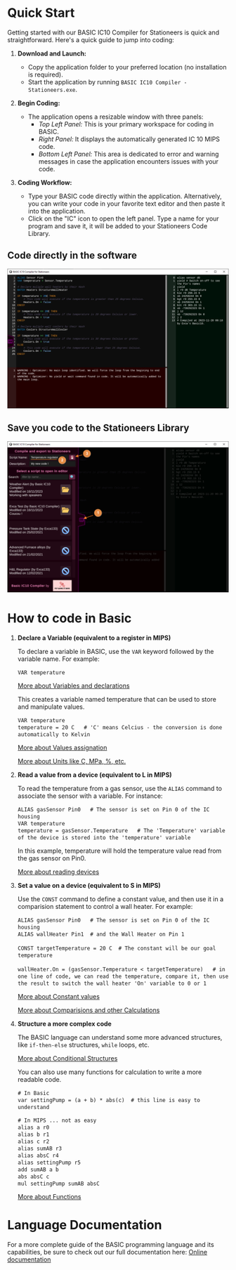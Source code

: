 # Quick Start

Getting started with our BASIC IC10 Compiler for Stationeers is quick and straightforward. Here's a quick guide to jump into coding:

1. **Download and Launch:**
   - Copy the application folder to your preferred location (no installation is required).
   - Start the application by running `BASIC IC10 Compiler - Stationeers.exe`.

2. **Begin Coding:**
   - The application opens a resizable window with three panels:
     - *Top Left Panel:* This is your primary workspace for coding in BASIC.
     - *Right Panel:* It displays the automatically generated IC 10 MIPS code.
     - *Bottom Left Panel:* This area is dedicated to error and warning messages in case the application encounters issues with your code.

3. **Coding Workflow:**
   - Type your BASIC code directly within the application. Alternatively, you can write your code in your favorite text editor and then paste it into the application.
   - Click on the "IC" icon to open the left panel. Type a name for your program and save it, it will be added to your Stationeers Code Library.

## Code directly in the software
![Screenshot of the software](screenshot.png)

## Save you code to the Stationeers Library
![Screenshot of the software](save_code.png)

# How to code in Basic

1. **Declare a Variable (equivalent to a register in MIPS)**

    To declare a variable in BASIC, use the `VAR` keyword followed by the variable name. For example:
    ```basic
    VAR temperature
    ```

    [More about Variables and declarations](Basic%20Language%20Reference.md#declarations)

    This creates a variable named temperature that can be used to store and manipulate values.
    ```basic
    VAR temperature
    temperature = 20 C   # 'C' means Celcius - the conversion is done automatically to Kelvin
    ```
    
    [More about Values assignation](Basic%20Language%20Reference.md#set-a-value)

    [More about Units like C, MPa, %, etc.](Basic%20Language%20Reference.md#units)


2. **Read a value from a device (equivalent to L in MIPS)**

    To read the temperature from a gas sensor, use the `ALIAS` command to associate the sensor with a variable. For instance:
    ```basic
    ALIAS gasSensor Pin0   # The sensor is set on Pin 0 of the IC housing
    VAR temperature
    temperature = gasSensor.Temperature   # The 'Temperature' variable of the device is stored into the 'temperature' variable
    ```

    In this example, temperature will hold the temperature value read from the gas sensor on Pin0.

    [More about reading devices](Basic%20Language%20Reference.md#devices)


3. **Set a value on a device (equivalent to S in MIPS)**

    Use the `CONST` command to define a constant value, and then use it in a comparision statement to control a wall heater. For example:
    ```basic
    ALIAS gasSensor Pin0   # The sensor is set on Pin 0 of the IC housing
    ALIAS wallHeater Pin1  # and the Wall Heater on Pin 1
    
    CONST targetTemperature = 20 C  # The constant will be our goal temperature

    wallHeater.On = (gasSensor.Temperature < targetTemperature)   # in one line of code, we can read the temperature, compare it, then use the result to switch the wall heater 'On' variable to 0 or 1
    ```

    [More about Constant values](Basic%20Language%20Reference.md#constants)
    
    [More about Comparisions and other Calculations](Basic%20Language%20Reference.md#calculations)


4. **Structure a more complex code**

    The BASIC language can understand some more advanced structures, like `if-then-else` structures, `while` loops, etc.
    
    [More about Conditional Structures](Basic%20Language%20Reference.md#conditional-structures)

    You can also use many functions for calculation to write a more readable code.

    ```basic
    # In Basic
    var settingPump = (a + b) * abs(c)  # this line is easy to understand
    ```

    ```
    # In MIPS ... not as easy
    alias a r0
    alias b r1
    alias c r2
    alias sumAB r3
    alias absC r4
    alias settingPump r5
    add sumAB a b
    abs absC c
    mul settingPump sumAB absC
    ```

    [More about Functions](Basic%20Language%20Reference.md#functions)

# Language Documentation

For a more complete guide of the BASIC programming language and its capabilities, be sure to check out our full documentation here: [Online documentation](Basic%20Language%20Reference.md)
